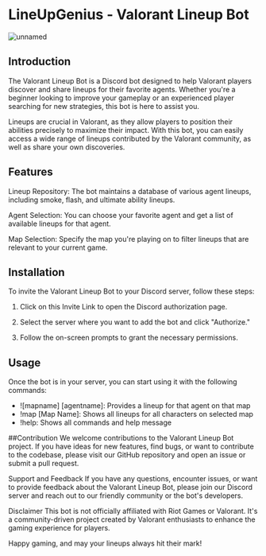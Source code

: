 # LineUpGenius - Valorant Lineup Bot
![unnamed](https://github.com/aaronle03/LineUpGenius/assets/91503688/87503c69-a590-4386-8429-e7638f45f2b3)


## Introduction
The Valorant Lineup Bot is a Discord bot designed to help Valorant players discover and share lineups for their favorite agents. Whether you're a beginner looking to improve your gameplay or an experienced player searching for new strategies, this bot is here to assist you.

Lineups are crucial in Valorant, as they allow players to position their abilities precisely to maximize their impact. With this bot, you can easily access a wide range of lineups contributed by the Valorant community, as well as share your own discoveries.

## Features
Lineup Repository: The bot maintains a database of various agent lineups, including smoke, flash, and ultimate ability lineups.

Agent Selection: You can choose your favorite agent and get a list of available lineups for that agent.

Map Selection: Specify the map you're playing on to filter lineups that are relevant to your current game.

## Installation
To invite the Valorant Lineup Bot to your Discord server, follow these steps:

1. Click on this Invite Link to open the Discord authorization page.

2. Select the server where you want to add the bot and click "Authorize."

3. Follow the on-screen prompts to grant the necessary permissions.

## Usage
Once the bot is in your server, you can start using it with the following commands:

- ![mapname] [agentname]: Provides a lineup for that agent on that map
- !map [Map Name]: Shows all lineups for all characters on selected map
- !help: Shows all commands and help message

##Contribution
We welcome contributions to the Valorant Lineup Bot project. If you have ideas for new features, find bugs, or want to contribute to the codebase, please visit our GitHub repository and open an issue or submit a pull request.

Support and Feedback
If you have any questions, encounter issues, or want to provide feedback about the Valorant Lineup Bot, please join our Discord server and reach out to our friendly community or the bot's developers.

Disclaimer
This bot is not officially affiliated with Riot Games or Valorant. It's a community-driven project created by Valorant enthusiasts to enhance the gaming experience for players.

Happy gaming, and may your lineups always hit their mark!
